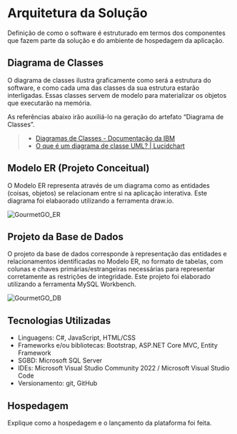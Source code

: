 # Arquitetura da Solução

Definição de como o software é estruturado em termos dos componentes que fazem parte da solução e do ambiente de hospedagem da aplicação.

## Diagrama de Classes

O diagrama de classes ilustra graficamente como será a estrutura do software, e como cada uma das classes da sua estrutura estarão interligadas. Essas classes servem de modelo para materializar os objetos que executarão na memória.

As referências abaixo irão auxiliá-lo na geração do artefato “Diagrama de Classes”.

> - [Diagramas de Classes - Documentação da IBM](https://www.ibm.com/docs/pt-br/rational-soft-arch/9.6.1?topic=diagrams-class)
> - [O que é um diagrama de classe UML? | Lucidchart](https://www.lucidchart.com/pages/pt/o-que-e-diagrama-de-classe-uml)

## Modelo ER (Projeto Conceitual)

O Modelo ER representa através de um diagrama como as entidades (coisas, objetos) se relacionam entre si na aplicação interativa.
Este diagrama foi elabaorado utilizando a ferramenta draw.io.

![GourmetGO_ER](https://github.com/ICEI-PUC-Minas-PMV-ADS/pmv-ads-2024-1-e2-proj-int-t3-grupo-05/assets/116202867/c7f0fbd3-23e8-44cd-94d9-e48904785d3a)

## Projeto da Base de Dados

O projeto da base de dados corresponde à representação das entidades e relacionamentos identificadas no Modelo ER, no formato de tabelas, com colunas e chaves primárias/estrangeiras necessárias para representar corretamente as restrições de integridade.
Este projeto foi elaborado utilizando a ferramenta MySQL Workbench.
 
![GourmetGO_DB](https://github.com/ICEI-PUC-Minas-PMV-ADS/pmv-ads-2024-1-e2-proj-int-t3-grupo-05/assets/116202867/0b2eb4c1-46c5-44d5-ab16-0fc921fee535)

## Tecnologias Utilizadas

- Linguagens: C#, JavaScript, HTML/CSS
- Frameworks e/ou bibliotecas: Bootstrap, ASP.NET Core MVC, Entity Framework
- SGBD: Microsoft SQL Server
- IDEs: Microsoft Visual Studio Community 2022 / Microsoft Visual Studio Code
- Versionamento: git, GitHub

## Hospedagem

Explique como a hospedagem e o lançamento da plataforma foi feita.


